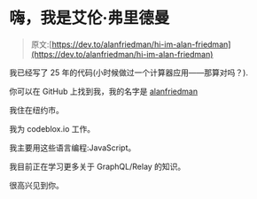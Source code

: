 # 嗨，我是艾伦·弗里德曼

> 原文:[https://dev.to/alanfriedman/hi-im-alan-friedman](https://dev.to/alanfriedman/hi-im-alan-friedman)

我已经写了 25 年的代码(小时候做过一个计算器应用——那算对吗？).

你可以在 GitHub 上找到我，我的名字是 [alanfriedman](https://github.com/alanfriedman)

我住在纽约市。

我为 codeblox.io 工作。

我主要用这些语言编程:JavaScript。

我目前正在学习更多关于 GraphQL/Relay 的知识。

很高兴见到你。